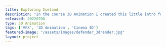 ```yaml
---
title: Exploring Iceland
description: "In the course 3D Animation I created this little intro for a fictional channel. The car was modelled by myself in Cinema 4D. Rendered with Corona Renderer."
released: 20220708
type: 3D Animation
tags: ['VFX', '3D Animation', 'Cinema 4D']
featured-image: "/assets/images/defender_3drender.jpg"
layout: project
---
```

